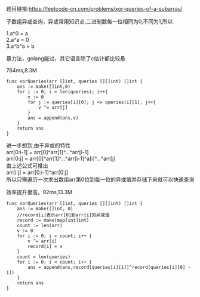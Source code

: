 题目链接:<https://leetcode-cn.com/problems/xor-queries-of-a-subarray/>  

子数组异或查询，异或常用知识点,二进制数每一位相同为0,不同为1,所以  

1.a^0 = a  
2.a^a = 0  
3.a^b^a = b  

暴力法，golang能过，其它语言除了c估计都比较悬  

784ms,8.3M
```
func xorQueries(arr []int, queries [][]int) []int {
	ans := make([]int,0)
	for i := 0; i < len(queries); i++{
		v := 0
		for j := queries[i][0]; j <= queries[i][1]; j++{
			v ^= arr[j]
		}
		ans = append(ans,v)
	}
	return ans
}
```

进一步想到,由于异或的特性  
arr[0:i-1] = arr[0]^arr[1]^...^arr[i-1]  
arr[0:j] = arr[0]^arr[1]^...^arr[i-1]^a[i]^...^arr[j]  
由上述公式可推出  
arr[i:j] = arr[0:i-1]^arr[0:j]  
所以只需遍历一次求出数组arr第0位到每一位的异或值并存储下来就可以快速查询  

效率提升很高，92ms,13.3M
```
func xorQueries(arr []int, queries [][]int) []int {
	ans := make([]int, 0)
	//record[i]表示arr[0]到arr[i]的异或值
	record := make(map[int]int)
	count := len(arr)
	v := 0
	for i := 0; i < count; i++ {
		v ^= arr[i]
		record[i] = v
	}
	count = len(queries)
	for i := 0; i < count; i++ {
		ans = append(ans,record[queries[i][1]]^record[queries[i][0] - 1])
	}
	return ans
}
```
